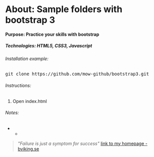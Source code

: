 # About: Sample folders with bootstrap 3 
#### Purpose: Practice your skills with bootstrap
##### Technologies: HTML5, CSS3, Javascript

###### Installation example:
<pre>git clone https://github.com/mow-github/bootstrap3.git</pre>

###### Instructions:

1. Open index.html

###### Notes:
* -


> _"Failure is just a symptom for success"_
[link to my homepage - bviking.se ](https://www.bviking.se)